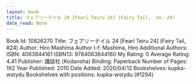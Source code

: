 ```yaml
---
layout: book
title: フェアリーテイル 24 [Fearī Teiru 24] (Fairy Tail,  no. 24)
date_read: None
---
```


Book Id: 10826270
Title: フェアリーテイル 24 [Fearī Teiru 24] (Fairy Tail, #24)
Author: Hiro Mashima
Author l-f: Mashima, Hiro
Additional Authors: 
ISBN: 4063844161
ISBN13: 9784063844160
My Rating: 0
Average Rating: 4.41
Publisher: 講談社 (Kodansha)
Binding: Paperback
Number of Pages: 192
Year Published: 2010
Date Added: 2020/04/12
Bookshelves: kupka-wstydu
Bookshelves with positions: kupka-wstydu (#1294)

